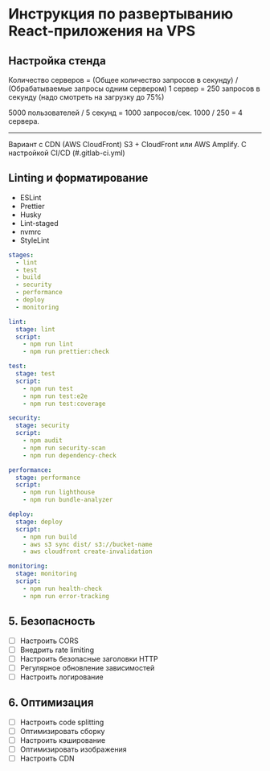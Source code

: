 # Инструкция по развертыванию React-приложения на VPS


## Настройка стенда
Количество серверов = (Общее количество запросов в секунду) / (Обрабатываемые запросы одним сервером)
1 сервер = 250 запросов в секунду (надо смотреть на загрузку до 75%)

5000 пользователей / 5 секунд = 1000 запросов/сек.
1000 / 250 = 4 сервера.

-----------

Вариант с CDN (AWS CloudFront)
S3 + CloudFront или AWS Amplify.
С настройкой CI/CD (#.gitlab-ci.yml)

## Linting и форматирование
- ESLint
- Prettier
- Husky
- Lint-staged
- nvmrc
- StyleLint

```yaml
stages:
  - lint
  - test
  - build
  - security
  - performance
  - deploy
  - monitoring

lint:
  stage: lint
  script:
    - npm run lint
    - npm run prettier:check

test:
  stage: test
  script:
    - npm run test
    - npm run test:e2e
    - npm run test:coverage

security:
  stage: security
  script:
    - npm audit
    - npm run security-scan
    - npm run dependency-check

performance:
  stage: performance
  script:
    - npm run lighthouse
    - npm run bundle-analyzer

deploy:
  stage: deploy
  script:
    - npm run build
    - aws s3 sync dist/ s3://bucket-name
    - aws cloudfront create-invalidation

monitoring:
  stage: monitoring
  script:
    - npm run health-check
    - npm run error-tracking
```



## 5. Безопасность
- [ ] Настроить CORS
- [ ] Внедрить rate limiting
- [ ] Настроить безопасные заголовки HTTP
- [ ] Регулярное обновление зависимостей
- [ ] Настроить логирование

## 6. Оптимизация
- [ ] Настроить code splitting
- [ ] Оптимизировать сборку
- [ ] Настроить кэширование
- [ ] Оптимизировать изображения
- [ ] Настроить CDN
